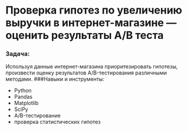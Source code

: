 # Проверка гипотез по увеличению выручки в интернет-магазине — оценить результаты A/B теста
### Задача:
Используя данные интернет-магазина приоритезировать гипотезы, произвести оценку результатов A/B-тестирования различными методами.
###Навыки и инструменты:

 - Python
 - Pandas
 - Matplotlib
 - SciPy
 - A/B-тестирование
 - проверка статистических гипотез
